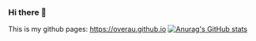 ### Hi there 👋

<!--
**overau/overau** is a ✨ _special_ ✨ repository because its `README.md` (this file) appears on your GitHub profile.

Here are some ideas to get you started:

- 🔭 I’m currently working on ...
- 🌱 I’m currently learning ...
- 👯 I’m looking to collaborate on ...
- 🤔 I’m looking for help with ...
- 💬 Ask me about ...
- 📫 How to reach me: ...
- 😄 Pronouns: ...
- ⚡ Fun fact: ...
-->
This is my github pages: <https://overau.github.io>
[![Anurag's GitHub stats](https://github-readme-stats.vercel.app/api?username=overau)](https://github.com/anuraghazra/github-readme-stats)

